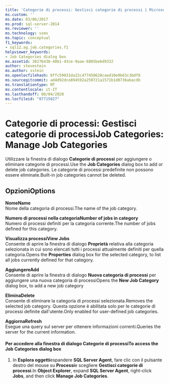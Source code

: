 ```yaml
---
title: 'Categorie di processi: Gestisci categorie di processi | Microsoft Docs'
ms.custom: ''
ms.date: 03/06/2017
ms.prod: sql-server-2014
ms.reviewer: ''
ms.technology: ssms
ms.topic: conceptual
f1_keywords:
- sql12.ag.job.categories.f1
helpviewer_keywords:
- Job Categories dialog box
ms.assetid: 38276438-40b1-43ce-9aae-6805be6d9332
author: stevestein
ms.author: sstein
ms.openlocfilehash: 0ffc59031da22c477458628caed10e9b63c3bdf8
ms.sourcegitcommit: ad4d92dce894592a259721a1571b1d8736abacdb
ms.translationtype: MT
ms.contentlocale: it-IT
ms.lasthandoff: 08/04/2020
ms.locfileid: "87715027"
---
```

# <a name="job-categories-manage-job-categories"></a><span data-ttu-id="83fa4-102">Categorie di processi: Gestisci categorie di processi</span><span class="sxs-lookup"><span data-stu-id="83fa4-102">Job Categories: Manage Job Categories</span></span>
  <span data-ttu-id="83fa4-103">Utilizzare la finestra di dialogo **Categorie di processi** per aggiungere o eliminare categorie di processi.</span><span class="sxs-lookup"><span data-stu-id="83fa4-103">Use the **Job Categories** dialog box to add or delete job categories.</span></span> <span data-ttu-id="83fa4-104">Le categorie di processi predefinite non possono essere eliminate.</span><span class="sxs-lookup"><span data-stu-id="83fa4-104">Built-in job categories cannot be deleted.</span></span>  
  
## <a name="options"></a><span data-ttu-id="83fa4-105">Opzioni</span><span class="sxs-lookup"><span data-stu-id="83fa4-105">Options</span></span>  
 <span data-ttu-id="83fa4-106">**Nome**</span><span class="sxs-lookup"><span data-stu-id="83fa4-106">**Name**</span></span>  
 <span data-ttu-id="83fa4-107">Nome della categoria di processi.</span><span class="sxs-lookup"><span data-stu-id="83fa4-107">The name of the job category.</span></span>  
  
 <span data-ttu-id="83fa4-108">**Numero di processi nella categoria**</span><span class="sxs-lookup"><span data-stu-id="83fa4-108">**Number of jobs in category**</span></span>  
 <span data-ttu-id="83fa4-109">Numero di processi definiti per la categoria corrente.</span><span class="sxs-lookup"><span data-stu-id="83fa4-109">The number of jobs defined for this category.</span></span>  
  
 <span data-ttu-id="83fa4-110">**Visualizza processi**</span><span class="sxs-lookup"><span data-stu-id="83fa4-110">**View Jobs**</span></span>  
 <span data-ttu-id="83fa4-111">Consente di aprire la finestra di dialogo **Proprietà** relativa alla categoria selezionata in cui sono elencati tutti i processi attualmente definiti per quella categoria.</span><span class="sxs-lookup"><span data-stu-id="83fa4-111">Opens the **Properties** dialog box for the selected category, to list all jobs currently defined for that category.</span></span>  
  
 <span data-ttu-id="83fa4-112">**Aggiungere**</span><span class="sxs-lookup"><span data-stu-id="83fa4-112">**Add**</span></span>  
 <span data-ttu-id="83fa4-113">Consente di aprire la finestra di dialogo **Nuova categoria di processi** per aggiungere una nuova categoria di processi</span><span class="sxs-lookup"><span data-stu-id="83fa4-113">Opens the **New Job Category** dialog box, to add a new job category</span></span>  
  
 <span data-ttu-id="83fa4-114">**Elimina**</span><span class="sxs-lookup"><span data-stu-id="83fa4-114">**Delete**</span></span>  
 <span data-ttu-id="83fa4-115">Consente di eliminare la categoria di processi selezionata.</span><span class="sxs-lookup"><span data-stu-id="83fa4-115">Removes the selected job category.</span></span> <span data-ttu-id="83fa4-116">Questa opzione è abilitata solo per le categorie di processi definite dall'utente.</span><span class="sxs-lookup"><span data-stu-id="83fa4-116">Only enabled for user-defined job categories.</span></span>  
  
 <span data-ttu-id="83fa4-117">**Aggiorna**</span><span class="sxs-lookup"><span data-stu-id="83fa4-117">**Refresh**</span></span>  
 <span data-ttu-id="83fa4-118">Esegue una query sul server per ottenere informazioni correnti.</span><span class="sxs-lookup"><span data-stu-id="83fa4-118">Queries the server for the current information.</span></span>  
  
#### <a name="to-access-the-job-categories-dialog-box"></a><span data-ttu-id="83fa4-119">Per accedere alla finestra di dialogo Categorie di processi</span><span class="sxs-lookup"><span data-stu-id="83fa4-119">To access the Job Categories dialog box</span></span>  
  
1.  <span data-ttu-id="83fa4-120">In **Esplora oggetti**espandere **SQL Server Agent**, fare clic con il pulsante destro del mouse su **Processi**e scegliere **Gestisci categorie di processi**.</span><span class="sxs-lookup"><span data-stu-id="83fa4-120">In **Object Explorer**, expand **SQL Server Agent**, right-click **Jobs**, and then click **Manage Job Categories**.</span></span>  
  
  
